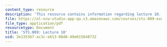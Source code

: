 ```yaml
---
content_type: resource
description: 'This resource contains information regarding lecture 10. '
file: https://ol-ocw-studio-app-qa.s3.amazonaws.com/courses/sts-009-evolution-and-society-spring-2012/3e135367ac3ce61308d849e015648732_MITSTS_009S12_lec10.pdf
file_type: application/pdf
resourcetype: Document
title: 'STS.009: Lecture 10'
uid: 3e135367-ac3c-e613-08d8-49e015648732
---
```

